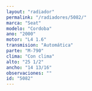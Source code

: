 ```yaml
---
layout: "radiador"
permalink: "/radiadores/5082/"
marca: "Seat"
modelo: "Cordoba"
ano: "2000"
motor: "L4 1.6"
transmision: "Automática"
parte: "M-790"
clima: "Con clima"
alto: "25 1/2"
ancho: "14 13/16"
observaciones: ""
id: "5082"
---
```


